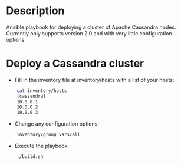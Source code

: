 Description
===

Ansible playbook for deploying a cluster of Apache Cassandra nodes. Currently only supports version 2.0 and with very little configuration options.


Deploy a Cassandra cluster
===

* Fill in the inventory file at inventory/hosts with a list of your hosts:
```bash
    cat inventory/hosts
    [cassandra]
    10.0.0.1
    10.0.0.2
    10.0.0.3
```

* Change any configuration options:
```bash
    inventory/group_vars/all
```

* Execute the playbook:
```bash
    ./build.sh
```
